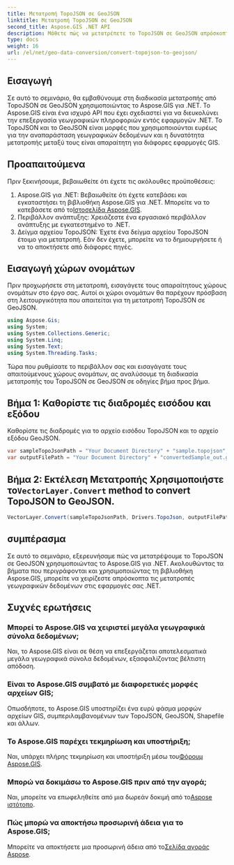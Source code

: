 ```yaml
---
title: Μετατροπή TopoJSON σε GeoJSON
linktitle: Μετατροπή TopoJSON σε GeoJSON
second_title: Aspose.GIS .NET API
description: Μάθετε πώς να μετατρέπετε το TopoJSON σε GeoJSON απρόσκοπτα χρησιμοποιώντας το Aspose.GIS για .NET. Ακολουθήστε το βήμα προς βήμα σεμινάριο για αποτελεσματικό χειρισμό γεωγραφικών δεδομένων.
type: docs
weight: 16
url: /el/net/geo-data-conversion/convert-topojson-to-geojson/
---
```

## Εισαγωγή
Σε αυτό το σεμινάριο, θα εμβαθύνουμε στη διαδικασία μετατροπής από TopoJSON σε GeoJSON χρησιμοποιώντας το Aspose.GIS για .NET. Το Aspose.GIS είναι ένα ισχυρό API που έχει σχεδιαστεί για να διευκολύνει την επεξεργασία γεωγραφικών πληροφοριών εντός εφαρμογών .NET. Το TopoJSON και το GeoJSON είναι μορφές που χρησιμοποιούνται ευρέως για την αναπαράσταση γεωγραφικών δεδομένων και η δυνατότητα μετατροπής μεταξύ τους είναι απαραίτητη για διάφορες εφαρμογές GIS.
## Προαπαιτούμενα
Πριν ξεκινήσουμε, βεβαιωθείτε ότι έχετε τις ακόλουθες προϋποθέσεις:
1.  Aspose.GIS για .NET: Βεβαιωθείτε ότι έχετε κατεβάσει και εγκαταστήσει τη βιβλιοθήκη Aspose.GIS για .NET. Μπορείτε να το κατεβάσετε από το[Ιστοσελίδα Aspose.GIS](https://releases.aspose.com/gis/net/).
2. Περιβάλλον ανάπτυξης: Χρειάζεστε ένα εργασιακό περιβάλλον ανάπτυξης με εγκατεστημένο το .NET.
3. Δείγμα αρχείου TopoJSON: Έχετε ένα δείγμα αρχείου TopoJSON έτοιμο για μετατροπή. Εάν δεν έχετε, μπορείτε να το δημιουργήσετε ή να το αποκτήσετε από διάφορες πηγές.

## Εισαγωγή χώρων ονομάτων
Πριν προχωρήσετε στη μετατροπή, εισαγάγετε τους απαραίτητους χώρους ονομάτων στο έργο σας. Αυτοί οι χώροι ονομάτων θα παρέχουν πρόσβαση στη λειτουργικότητα που απαιτείται για τη μετατροπή TopoJSON σε GeoJSON.

   ```csharp
using Aspose.Gis;
using System;
using System.Collections.Generic;
using System.Linq;
using System.Text;
using System.Threading.Tasks;
```

Τώρα που ρυθμίσατε το περιβάλλον σας και εισαγάγατε τους απαιτούμενους χώρους ονομάτων, ας αναλύσουμε τη διαδικασία μετατροπής του TopoJSON σε GeoJSON σε οδηγίες βήμα προς βήμα.
## Βήμα 1: Καθορίστε τις διαδρομές εισόδου και εξόδου

Καθορίστε τις διαδρομές για το αρχείο εισόδου TopoJSON και το αρχείο εξόδου GeoJSON.
```csharp
var sampleTopoJsonPath = "Your Document Directory" + "sample.topojson";
var outputFilePath = "Your Document Directory" + "convertedSample_out.geojson";
```
##  Βήμα 2: Εκτέλεση Μετατροπής Χρησιμοποιήστε το`VectorLayer.Convert` method to convert TopoJSON to GeoJSON.
```csharp
VectorLayer.Convert(sampleTopoJsonPath, Drivers.TopoJson, outputFilePath, Drivers.GeoJson);
```

## συμπέρασμα
Σε αυτό το σεμινάριο, εξερευνήσαμε πώς να μετατρέψουμε το TopoJSON σε GeoJSON χρησιμοποιώντας το Aspose.GIS για .NET. Ακολουθώντας τα βήματα που περιγράφονται και χρησιμοποιώντας τη βιβλιοθήκη Aspose.GIS, μπορείτε να χειρίζεστε απρόσκοπτα τις μετατροπές γεωγραφικών δεδομένων στις εφαρμογές σας .NET.
## Συχνές ερωτήσεις
### Μπορεί το Aspose.GIS να χειριστεί μεγάλα γεωγραφικά σύνολα δεδομένων;
Ναι, το Aspose.GIS είναι σε θέση να επεξεργάζεται αποτελεσματικά μεγάλα γεωγραφικά σύνολα δεδομένων, εξασφαλίζοντας βέλτιστη απόδοση.
### Είναι το Aspose.GIS συμβατό με διαφορετικές μορφές αρχείων GIS;
Οπωσδήποτε, το Aspose.GIS υποστηρίζει ένα ευρύ φάσμα μορφών αρχείων GIS, συμπεριλαμβανομένων των TopoJSON, GeoJSON, Shapefile και άλλων.
### Το Aspose.GIS παρέχει τεκμηρίωση και υποστήριξη;
 Ναι, υπάρχει πλήρης τεκμηρίωση και υποστήριξη μέσω του[Φόρουμ Aspose.GIS](https://forum.aspose.com/c/gis/33).
### Μπορώ να δοκιμάσω το Aspose.GIS πριν από την αγορά;
 Ναι, μπορείτε να επωφεληθείτε από μια δωρεάν δοκιμή από το[Aspose ιστότοπο](https://releases.aspose.com/).
### Πώς μπορώ να αποκτήσω προσωρινή άδεια για το Aspose.GIS;
 Μπορείτε να αποκτήσετε μια προσωρινή άδεια από το[Σελίδα αγοράς Aspose](https://purchase.aspose.com/temporary-license/).